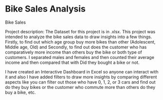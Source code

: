 # Bike Sales Analysis
Bike Sales

Project description: 
The Dataset for this project is in .xlsx. This project was intended to analyze the bike sales data to draw insights into a few things. Firstly, to find out which age group buy more bikes than other (Adolescent, Middle age, Old) and Secondly, to find out does the customer who has comparatively more income than others buy the bike or both type of customers. I separated males and females and then counted their average income and then compared that with Did they bought a bike or not. 

I have created an Interactive Dashboard in Excel so anyone can interact with it and also I have added filters to draw more insights by comparing different aspects like you can filter out those who have 0, 1, 2, or 3 cars and find out do they buy bikes or the customer who commute more than others do they buy a bike, etc.
